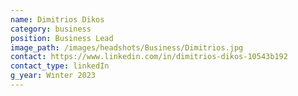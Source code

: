 ```yaml
---
name: Dimitrios Dikos
category: business
position: Business Lead
image_path: /images/headshots/Business/Dimitrios.jpg
contact: https://www.linkedin.com/in/dimitrios-dikos-10543b192
contact_type: linkedIn
g_year: Winter 2023
---
```

